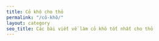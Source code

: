 ```yaml
---
title: Cỏ khô cho thỏ
permalink: "/cỏ-khô/"
layout: category
seo_title: Các bài viết về làm cỏ khô tốt nhất cho thỏ
---
```


